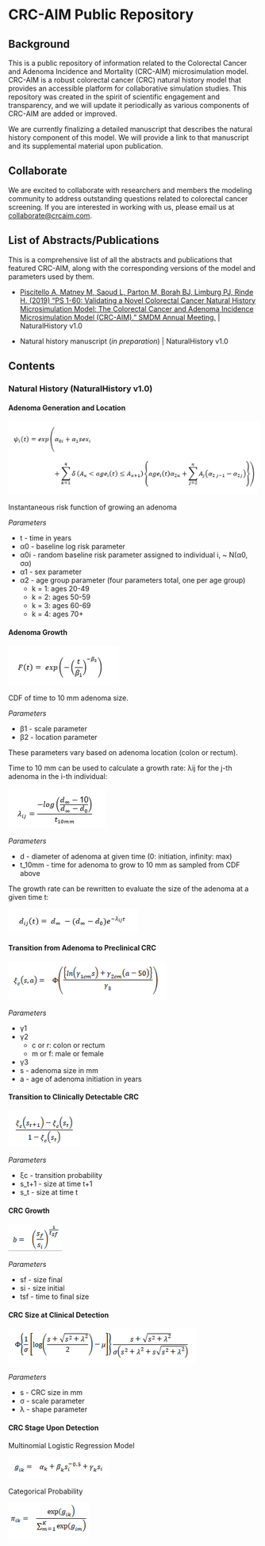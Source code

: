 # CRC-AIM Public Repository

## Background

This is a public repository of information related to the Colorectal Cancer and Adenoma Incidence and Mortality (CRC-AIM) microsimulation model. CRC-AIM is a robust colorectal cancer (CRC) natural history model that provides an accessible platform for collaborative simulation studies. This repository was created in the spirit of scientific engagement and transparency, and we will update it periodically as various components of CRC-AIM are added or improved.

We are currently finalizing a detailed manuscript that describes the natural history component of this model. We will provide a link to that manuscript and its supplemental material upon publication.

## Collaborate

We are excited to collaborate with researchers and members the modeling community to address outstanding questions related to colorectal cancer screening. If you are interested in working with us, please email us at collaborate@crcaim.com.

## List of Abstracts/Publications

This is a comprehensive list of all the abstracts and publications that featured CRC-AIM, along with the corresponding versions of the model and parameters used by them.

* [Piscitello A, Matney M, Saoud L, Parton M, Borah BJ, Limburg PJ, Rinde H. (2019) “PS 1-60: Validating a Novel Colorectal Cancer Natural History Microsimulation Model: The Colorectal Cancer and Adenoma Incidence Microsimulation Model (CRC-AIM).” SMDM Annual Meeting.](https://smdm.confex.com/smdm/2019/meetingapp.cgi/Paper/12716) | NaturalHistory v1.0

* Natural history manuscript (_in preparation_) | NaturalHistory v1.0

## Contents

### Natural History (NaturalHistory v1.0)

#### Adenoma Generation and Location

![Adenoma Generation Risk Function](images/formula_adenoma_generation.PNG)

Instantaneous risk function of growing an adenoma

_Parameters_

* t - time in years
* α0 - baseline log risk parameter
* α0i - random baseline risk parameter assigned to individual i, ~ N(α0, σα)
* α1 - sex parameter
* α2 - age group parameter (four parameters total, one per age group)
  * k = 1: ages 20-49
  * k = 2: ages 50-59
  * k = 3: ages 60-69
  * k = 4: ages 70+


#### Adenoma Growth
![Adenoma Growth CDF](images/formula_adenoma_growth.PNG)

CDF of time to 10 mm adenoma size.

_Parameters_

* β1 - scale parameter
* β2 - location parameter

These parameters vary based on adenoma location (colon or rectum).

Time to 10 mm can be used to calculate a growth rate: λij for the j-th adenoma in the i-th individual:

![Adenoma Growth Rate](images/formula_adenoma_growth_rate.PNG)

_Parameters_

* d - diameter of adenoma at given time (0: initiation, infinity: max)
* t_10mm - time for adenoma to grow to 10 mm as sampled from CDF above

The growth rate can be rewritten to evaluate the size of the adenoma at a given time t:

![Adenoma size at time t](images/formula_adenoma_growth_diameter_at_time.PNG)


#### Transition from Adenoma to Preclinical CRC
[formulas | parameters]: [description]

![Adenoma Transition Probability](images/formula_adenoma_transition.PNG)

_Parameters_

* γ1
* γ2
  * c or r: colon or rectum
  * m or f: male or female
* γ3
* s - adenoma size in mm
* a - age of adenoma initiation in years

#### Transition to Clinically Detectable CRC
[formulas | parameters]: [description]

![Transition to Clinically Detectable CRC](images/formula_transition_crc_prob.PNG)

_Parameters_

* ξc - transition probability
* s_t+1 - size at time t+1
* s_t - size at time t

#### CRC Growth
[formulas | parameters]: [description]
![CRC Growth Rate](images/formula_crc_growth_rate.PNG)

_Parameters_

* sf - size final
* si - size initial
* tsf - time to final size

#### CRC Size at Clinical Detection
[formulas | parameters]: [description]
![Adenoma Transition Probability](images/formula_CRC_Size_Clinical_Detection.PNG)

_Parameters_

* s - CRC size in mm
* σ - scale parameter
* λ - shape parameter

#### CRC Stage Upon Detection
[formulas | parameters]: [description]

Multinomial Logistic Regression Model

![Multinomial Logistic Regression Model](images/formula_multinomial_categorical_regression.PNG)

Categorical Probability

![Categorical Probability](images/formula_categorical_prob.PNG)

